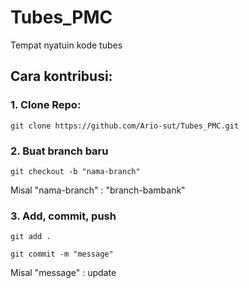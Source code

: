 # Tubes_PMC
Tempat nyatuin kode tubes


## Cara kontribusi:
### 1. Clone Repo:
```
git clone https://github.com/Ario-sut/Tubes_PMC.git
```

### 2. Buat branch baru
```
git checkout -b "nama-branch"
```
Misal "nama-branch" : "branch-bambank"

### 3. Add, commit, push
```
git add .
```
```
git commit -m "message"
```
Misal "message" : update
